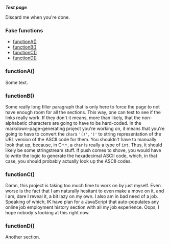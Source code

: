 _**Test page**_

Discard me when you're done.

### Fake functions

+ [functionA()](#functionA)
+ [functionB()](#functionB())
+ [functionC()](#functionC())
+ [functionD()](#functionD())

### functionA()

Some text. 

### functionB()

Some really long filler paragraph that is only here to force the page to not have enough room for all the sections. This way, one can test to see if the links really work. If they don't it means, more than likely, that the non-alphabetic characters are going to have to be hard-coded. In the markdown-page-generating project you're working on, it means that you're going to have to convert the `char`s `'()'`, `')'` to string representation of the URL version of the ASCII code for them. You shouldn't have to manually look that up, because, in C++, a `char` is really a type of `int`. Thus, it should likely be some stringstream stuff. If push comes to shove, you would have to write the logic to generate the hexadecimal ASCII code, which, in that case, you should probably actually look up the ASCII codes. 

### functionC()

Damn, this project is taking too much time to work on by just myself. Even worse is the fact that I am naturally hesitant to even make a move on it, and I am, dare I reveal it, a bit lazy on my own. I also am in bad need of a job. Speaking of which, IK have plan for a JavaScript that auto-populates any online job employment history section with all my job experience. Oops, I hope nobody's looking at this right now.

### functionD()

Another section.
